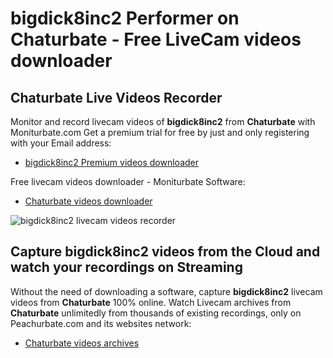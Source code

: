 # bigdick8inc2 Performer on Chaturbate - Free LiveCam videos downloader

## Chaturbate Live Videos Recorder

Monitor and record livecam videos of **bigdick8inc2** from **Chaturbate** with Moniturbate.com
Get a premium trial for free by just and only registering with your Email address:
* [bigdick8inc2 Premium videos downloader](https://moniturbate.com/request-demo-licence-key.html)

Free livecam videos downloader - Moniturbate Software:
* [Chaturbate videos downloader](https://moniturbate.com/moniturbate-download-software.html)

![bigdick8inc2 livecam videos recorder](https://peachurnet.com/templates/moniturbate-software.png)


## Capture bigdick8inc2 videos from the Cloud and watch your recordings on Streaming

Without the need of downloading a software, capture **bigdick8inc2** livecam videos from **Chaturbate** 100% online.
Watch Livecam archives from **Chaturbate** unlimitedly from thousands of existing recordings, only on Peachurbate.com and its websites network:
* [Chaturbate videos archives](https://peachurnet.com/)